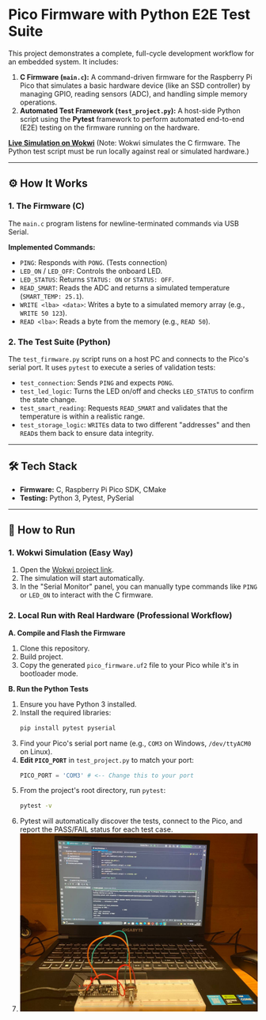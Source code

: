 # Pico Firmware with Python E2E Test Suite

This project demonstrates a complete, full-cycle development workflow for an embedded system. It includes:

1.  **C Firmware (`main.c`):** A command-driven firmware for the Raspberry Pi Pico that simulates a basic hardware device (like an SSD controller) by managing GPIO, reading sensors (ADC), and handling simple memory operations.
2.  **Automated Test Framework (`test_project.py`):** A host-side Python script using the **Pytest** framework to perform automated end-to-end (E2E) testing on the firmware running on the hardware.

**[Live Simulation on Wokwi](https://wokwi.com/projects/445162055522048001)**
(Note: Wokwi simulates the C firmware. The Python test script must be run locally against real or simulated hardware.)

---

## ⚙️ How It Works

### 1. The Firmware (C)

The `main.c` program listens for newline-terminated commands via USB Serial.

**Implemented Commands:**
* `PING`: Responds with `PONG`. (Tests connection)
* `LED_ON` / `LED_OFF`: Controls the onboard LED.
* `LED_STATUS`: Returns `STATUS: ON` or `STATUS: OFF`.
* `READ_SMART`: Reads the ADC and returns a simulated temperature (`SMART_TEMP: 25.1`).
* `WRITE <lba> <data>`: Writes a byte to a simulated memory array (e.g., `WRITE 50 123`).
* `READ <lba>`: Reads a byte from the memory (e.g., `READ 50`).

### 2. The Test Suite (Python)

The `test_firmware.py` script runs on a host PC and connects to the Pico's serial port. It uses `pytest` to execute a series of validation tests:

* `test_connection`: Sends `PING` and expects `PONG`.
* `test_led_logic`: Turns the LED on/off and checks `LED_STATUS` to confirm the state change.
* `test_smart_reading`: Requests `READ_SMART` and validates that the temperature is within a realistic range.
* `test_storage_logic`: `WRITE`s data to two different "addresses" and then `READ`s them back to ensure data integrity.

---

## 🛠 Tech Stack

* **Firmware:** C, Raspberry Pi Pico SDK, CMake
* **Testing:** Python 3, Pytest, PySerial

---

## 🚀 How to Run

### 1. Wokwi Simulation (Easy Way)

1.  Open the [Wokwi project link](https://wokwi.com/projects/445162055522048001).
2.  The simulation will start automatically.
3.  In the "Serial Monitor" panel, you can manually type commands like `PING` or `LED_ON` to interact with the C firmware.

### 2. Local Run with Real Hardware (Professional Workflow)

**A. Compile and Flash the Firmware**

1.  Clone this repository.
2.  Build project.
3.  Copy the generated `pico_firmware.uf2` file to your Pico while it's in bootloader mode.

**B. Run the Python Tests**

1.  Ensure you have Python 3 installed.
2.  Install the required libraries:
    ```bash
    pip install pytest pyserial
    ```
3.  Find your Pico's serial port name (e.g., `COM3` on Windows, `/dev/ttyACM0` on Linux).
4.  **Edit `PICO_PORT`** in `test_project.py` to match your port:
    ```python
    PICO_PORT = 'COM3' # <-- Change this to your port
    ```
5.  From the project's root directory, run `pytest`:
    ```bash
    pytest -v
    ```
6.  Pytest will automatically discover the tests, connect to the Pico, and report the PASS/FAIL status for each test case.
7.  ![Photo](./images/test.jpg)


